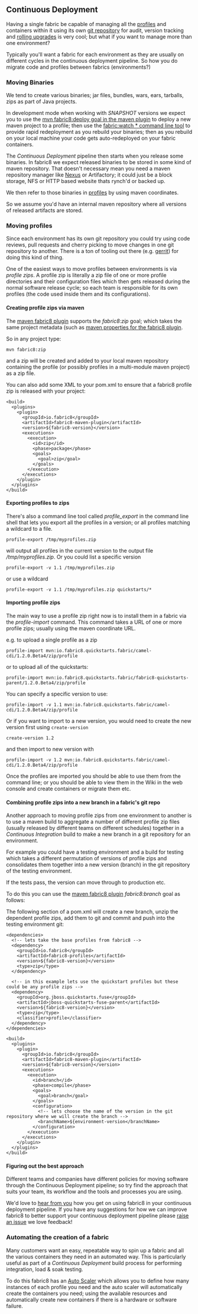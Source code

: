 ## Continuous Deployment

Having a single fabric be capable of managing all the [profiles](profiles.html) and containers within it using its own [git repository](git.html) for audit, version tracking and [rolling upgrades](rollingUpgrade.html) is very cool; but what if you want to manage more than one environment?

Typically you'll want a fabric for each environment as they are usually on different cycles in the continuous deployment pipeline. So how you do migrate code and profiles between fabrics (environments?)

### Moving Binaries

We tend to create various binaries; jar files, bundles, wars, ears, tarballs, zips as part of Java projects.

In development mode when working with _SNAPSHOT_ versions we expect you to use the [mvn fabric8:deploy goal in the maven plugin](mavenPlugin.html) to deploy a new maven project to a profile; then use the [fabric:watch * command line tool](developer.html) to provide rapid redeployment as you rebuild your binaries; then as you rebuild on your local machine your code gets auto-redeployed on your fabric containers.

The _Continuous Deployment_ pipeline then starts when you release some binaries. In fabric8 we expect released binaries to be stored in some kind of maven repository. That doesn't necessary mean you need a maven repository manager like [Nexus](http://www.sonatype.org/nexus/) or Artifactory; it could just be a block storage, NFS or HTTP based website thats rynch'd or backed up.

We then refer to those binaries in [profiles](profiles.html) by using maven coordinates.

So we assume you'd have an internal maven repository where all versions of released artifacts are stored.

### Moving profiles

Since each environment has its own git repository you could try using code reviews, pull requests and cherry picking to move changes in one git repository to another. There is a ton of tooling out there (e.g. [gerrit](https://code.google.com/p/gerrit/)) for doing this kind of thing.

One of the easiest ways to move profiles between environments is via _profile zips_. A profile zip is literally a zip file of one or more profile directories and their configuration files which then gets released during the normal software release cycle; so each team is responsible for its own profiles (the code used inside them and its configurations).

#### Creating profile zips via maven

The [maven fabric8 plugin](mavenPlugin.html) supports the _fabric8:zip_ goal; which takes the same project metadata (such as [maven properties for the fabric8 plugin](mavenPlugin.html#property-reference).

So in any project type:

    mvn fabric8:zip

and a zip will be created and added to your local maven repository containing the profile (or possibly profiles in a multi-module maven project) as a zip file.

You can also add some XML to your pom.xml to ensure that a fabric8 profile zip is released with your project:

    <build>
      <plugins>
        <plugin>
          <groupId>io.fabric8</groupId>
          <artifactId>fabric8-maven-plugin</artifactId>
          <version>${fabric8-version}</version>
          <executions>
            <execution>
              <id>zip</id>
              <phase>package</phase>
              <goals>
                <goal>zip</goal>
              </goals>
            </execution>
          </executions>
        </plugin>
      </plugins>
    </build>

#### Exporting profiles to zips

There's also a command line tool called _profile_export_ in the command line shell that lets you export all the profiles in a version; or all profiles matching a wildcard to a file.

    profile-export /tmp/myprofiles.zip

will output all profiles in the current version to the output file _/tmp/myprofiles.zip_. Or you could list a specific version

    profile-export -v 1.1 /tmp/myprofiles.zip

or use a wildcard

    profile-export -v 1.1 /tmp/myprofiles.zip quickstarts/*

#### Importing profile zips

The main way to use a profile zip right now is to install them in a fabric via the _profile-import_ command. This command takes a URL of one or more profile zips; usually using the maven coordinate URL.

e.g. to upload a single profile as a zip

    profile-import mvn:io.fabric8.quickstarts.fabric/camel-cdi/1.2.0.Beta4/zip/profile

or to upload all of the quickstarts:

    profile-import mvn:io.fabric8.quickstarts.fabric/fabric8-quickstarts-parent/1.2.0.Beta4/zip/profile

You can specify a specific version to use:

    profile-import -v 1.1 mvn:io.fabric8.quickstarts.fabric/camel-cdi/1.2.0.Beta4/zip/profile

Or if you want to import to a new version, you would need to create the new version first using `create-version`

    create-version 1.2

and then import to new version with

    profile-import -v 1.2 mvn:io.fabric8.quickstarts.fabric/camel-cdi/1.2.0.Beta4/zip/profile

Once the profiles are imported you should be able to use them from the command line; or you should be able to view them in the Wiki in the web console and create containers or migrate them etc.

#### Combining profile zips into a new branch in a fabric's git repo

Another approach to moving profile zips from one environment to another is to use a maven build to aggregate a number of different profile zip files (usually released by different teams on different schedules) together in a _Continuous Integration_ build to make a new branch in a git repository for an environment.

For example you could have a testing environment and a build for testing which takes a different permutation of versions of profile zips and consolidates them together into a new version (branch) in the git repository of the testing environment.

If the tests pass, the version can move through to production etc.

To do this you can use the  [maven fabric8 plugin](mavenPlugin.html) _fabric8:branch_ goal as follows:

The following section of a pom.xml will create a new branch, unzip the dependent profile zips, add them to git and commit and push into the testing environment git:

    <dependencies>
      <!-- lets take the base profiles from fabric8 -->
      <dependency>
        <groupId>io.fabric8</groupId>
        <artifactId>fabric8-profiles</artifactId>
        <version>${fabric8-version}</version>
        <type>zip</type>
      </dependency>

      <!-- in this example lets use the quickstart profiles but these could be any profile zips -->
      <dependency>
        <groupId>org.jboss.quickstarts.fuse</groupId>
        <artifactId>jboss-quickstarts-fuse-parent</artifactId>
        <version>${fabric8-version}</version>
        <type>zip</type>
        <classifier>profile</classifier>
      </dependency>
    </dependencies>

    <build>
      <plugins>
        <plugin>
          <groupId>io.fabric8</groupId>
          <artifactId>fabric8-maven-plugin</artifactId>
          <version>${fabric8-version}</version>
          <executions>
            <execution>
              <id>branch</id>
              <phase>compile</phase>
              <goals>
                <goal>branch</goal>
              </goals>
              <configuration>
                <!-- lets choose the name of the version in the git repository where we will create the branch -->
                <branchName>${environment-version</branchName>
              </configuration>
            </execution>
          </executions>
        </plugin>
      </plugins>
    </build>

#### Figuring out the best approach

Different teams and companies have different policies for moving software through the Continuous Deployment pipeline; so try find the approach that suits your team, its workflow and the tools and processes you are using.

We'd love to [hear from you](http://fabric8.io/community/index.html) how you get on using fabric8 in your continuous deployment pipeline. If you have any suggestions for how we can improve fabric8 to better support your continuous deployment pipeline please [raise an issue](https://github.com/fabric8io/fabric8/issues) we love feedback!

### Automating the creation of a fabric

Many customers want an easy, repeatable way to spin up a fabric and all the various containers they need in an automated way. This is particularly useful as part of a _Continuous Deployment_ build process for performing integration, load & soak testing.

To do this fabric8 has an [Auto Scaler](http://fabric8.io/gitbook/requirements.html) which allows you to define how many instances of each profile you need and the auto scaler will automatically create the containers you need; using the available resources and automatically create new containers if there is a hardware or software failure.
